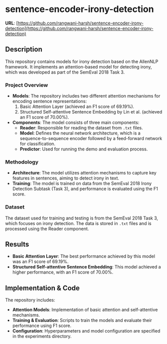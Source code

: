 # sentence-encoder-irony-detection  
**URL**: [https://github.com/rangwani-harsh/sentence-encoder-irony-detection](https://github.com/rangwani-harsh/sentence-encoder-irony-detection)  

## Description  
This repository contains models for irony detection based on the AllenNLP framework. It implements an attention-based model for detecting irony, which was developed as part of the SemEval 2018 Task 3.

### Project Overview  
- **Models**: The repository includes two different attention mechanisms for encoding sentence representations:
  1. Basic Attention Layer (achieved an F1 score of 69.19%).
  2. Structured Self-attentive Sentence Embedding by Lin et al. (achieved an F1 score of 70.00%).
- **Components**: The model consists of three main components:
  - **Reader**: Responsible for reading the dataset from `.txt` files.
  - **Model**: Defines the neural network architecture, which is a sequence-to-sequence encoder followed by a feed-forward network for classification.
  - **Predictor**: Used for running the demo and evaluation process.

### Methodology  
- **Architecture**: The model utilizes attention mechanisms to capture key features in sentences, aiming to detect irony in text.
- **Training**: The model is trained on data from the SemEval 2018 Irony Detection Subtask (Task 3), and performance is evaluated using the F1 score.

### Dataset  
The dataset used for training and testing is from the SemEval 2018 Task 3, which focuses on irony detection. The data is stored in `.txt` files and is processed using the Reader component.

## Results  
- **Basic Attention Layer**: The best performance achieved by this model was an F1 score of 69.19%.
- **Structured Self-attentive Sentence Embedding**: This model achieved a higher performance, with an F1 score of 70.00%.

## Implementation & Code  
The repository includes:
- **Attention Models**: Implementation of basic attention and self-attentive mechanisms.
- **Training & Evaluation**: Scripts to train the models and evaluate their performance using F1 score.
- **Configuration**: Hyperparameters and model configuration are specified in the experiments directory.
